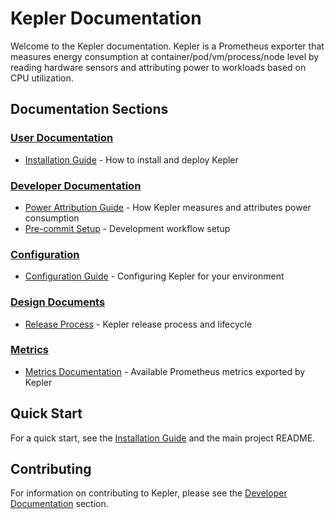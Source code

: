 # Kepler Documentation

Welcome to the Kepler documentation. Kepler is a Prometheus exporter that measures energy consumption at container/pod/vm/process/node level by reading hardware sensors and attributing power to workloads based on CPU utilization.

## Documentation Sections

### [User Documentation](user/)

- [Installation Guide](user/installation.md) - How to install and deploy Kepler

### [Developer Documentation](developer/)

- [Power Attribution Guide](developer/power-attribution-guide.md) - How Kepler measures and attributes power consumption
- [Pre-commit Setup](developer/pre-commit.md) - Development workflow setup

### [Configuration](configuration/)

- [Configuration Guide](configuration/configuration.md) - Configuring Kepler for your environment

### [Design Documents](design/)

- [Release Process](design/release.md) - Kepler release process and lifecycle

### [Metrics](metrics/)

- [Metrics Documentation](metrics/metrics.md) - Available Prometheus metrics exported by Kepler

## Quick Start

For a quick start, see the [Installation Guide](user/installation.md) and the main project README.

## Contributing

For information on contributing to Kepler, please see the [Developer Documentation](developer/) section.
